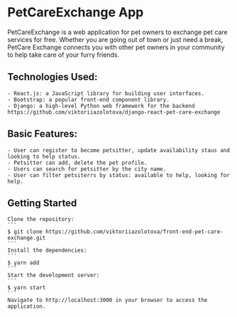 # PetCareExchange App

PetCareExchange is a web application for pet owners to exchange pet care services for free.
Whether you are going out of town or just need a break, PetCare Exchange connects you with other pet owners in your community to help take care of your furry friends.

## Technologies Used:

    - React.js: a JavaScript library for building user interfaces.
    - Bootstrap: a popular front-end component library.
    - Django: a high-level Python web framework for the backend https://github.com/viktoriiazolotova/django-react-pet-care-exchange

## Basic Features:

    - User can register to become petsitter, update availability staus and looking to help status.
    - Petsitter can add, delete the pet profile.
    - Users can search for petsitter by the city name.
    - User can filter petsiterrs by status: available to help, looking for help.


## Getting Started

    Clone the repository:
    ```
    $ git clone https://github.com/viktoriiazolotova/front-end-pet-care-exchange.git
    ```
    Install the dependencies:
    ```
    $ yarn add
    ```
    Start the development server:
    ```
    $ yarn start
    ```
    Navigate to http://localhost:3000 in your browser to access the application.
    

   








